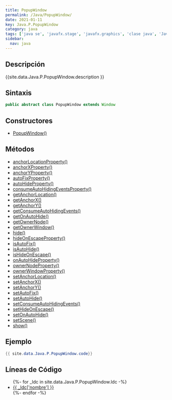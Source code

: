 ```yaml
---
title: PopupWindow
permalink: /Java/PopupWindow/
date: 2021-01-11
key: Java.P.PopupWindow
category: java
tags: ['java se', 'javafx.stage', 'javafx.graphics', 'clase java', 'JavaFX 2.0']
sidebar: 
  nav: java
---
```


## Descripción
{{site.data.Java.P.PopupWindow.description }}

## Sintaxis
~~~java
public abstract class PopupWindow extends Window
~~~

## Constructores
* [PopupWindow()](/Java/PopupWindow/PopupWindow/)

## Métodos
* [anchorLocationProperty()](/Java/PopupWindow/anchorLocationProperty)
* [anchorXProperty()](/Java/PopupWindow/anchorXProperty)
* [anchorYProperty()](/Java/PopupWindow/anchorYProperty)
* [autoFixProperty()](/Java/PopupWindow/autoFixProperty)
* [autoHideProperty()](/Java/PopupWindow/autoHideProperty)
* [consumeAutoHidingEventsProperty()](/Java/PopupWindow/consumeAutoHidingEventsProperty)
* [getAnchorLocation()](/Java/PopupWindow/getAnchorLocation)
* [getAnchorX()](/Java/PopupWindow/getAnchorX)
* [getAnchorY()](/Java/PopupWindow/getAnchorY)
* [getConsumeAutoHidingEvents()](/Java/PopupWindow/getConsumeAutoHidingEvents)
* [getOnAutoHide()](/Java/PopupWindow/getOnAutoHide)
* [getOwnerNode()](/Java/PopupWindow/getOwnerNode)
* [getOwnerWindow()](/Java/PopupWindow/getOwnerWindow)
* [hide()](/Java/PopupWindow/hide)
* [hideOnEscapeProperty()](/Java/PopupWindow/hideOnEscapeProperty)
* [isAutoFix()](/Java/PopupWindow/isAutoFix)
* [isAutoHide()](/Java/PopupWindow/isAutoHide)
* [isHideOnEscape()](/Java/PopupWindow/isHideOnEscape)
* [onAutoHideProperty()](/Java/PopupWindow/onAutoHideProperty)
* [ownerNodeProperty()](/Java/PopupWindow/ownerNodeProperty)
* [ownerWindowProperty()](/Java/PopupWindow/ownerWindowProperty)
* [setAnchorLocation()](/Java/PopupWindow/setAnchorLocation)
* [setAnchorX()](/Java/PopupWindow/setAnchorX)
* [setAnchorY()](/Java/PopupWindow/setAnchorY)
* [setAutoFix()](/Java/PopupWindow/setAutoFix)
* [setAutoHide()](/Java/PopupWindow/setAutoHide)
* [setConsumeAutoHidingEvents()](/Java/PopupWindow/setConsumeAutoHidingEvents)
* [setHideOnEscape()](/Java/PopupWindow/setHideOnEscape)
* [setOnAutoHide()](/Java/PopupWindow/setOnAutoHide)
* [setScene()](/Java/PopupWindow/setScene)
* [show()](/Java/PopupWindow/show)

## Ejemplo
~~~java
{{ site.data.Java.P.PopupWindow.code}}
~~~

## Líneas de Código
<ul>
{%- for _ldc in site.data.Java.P.PopupWindow.ldc -%}
   <li>
       <a href="{{_ldc['url'] }}">{{ _ldc['nombre'] }}</a>
   </li>
{%- endfor -%}
</ul>
